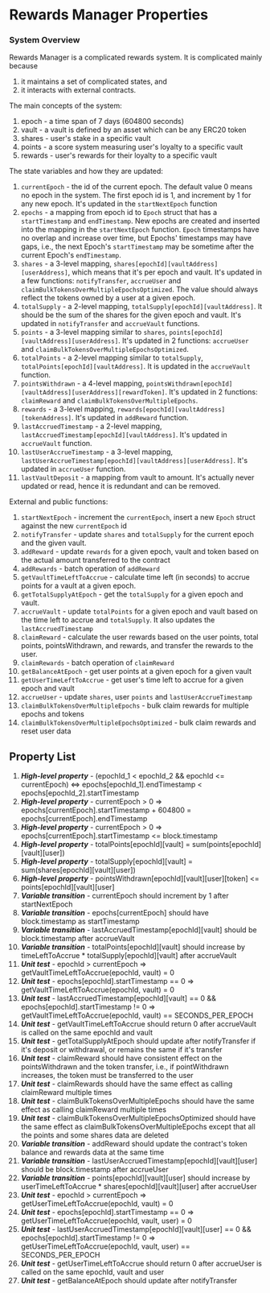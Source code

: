 # Rewards Manager Properties

### System Overview

Rewards Manager is a complicated rewards system. It is complicated mainly because 
1. it maintains a set of complicated states, and 
2. it interacts with external contracts.

The main concepts of the system:
1. epoch - a time span of 7 days (604800 seconds)
2. vault - a vault is defined by an asset which can be any ERC20 token
3. shares - user's stake in a specific vault
4. points - a score system measuring user's loyalty to a specific vault
5. rewards - user's rewards for their loyalty to a specific vault

The state variables and how they are updated:
1. `currentEpoch` - the id of the current epoch. The default value 0 means no epoch in the system. The first epoch id is 1, and increment by 1 for any new epoch. It's updated in the `startNextEpoch` function
2. `epochs` - a mapping from epoch id to `Epoch` struct that has a `startTimestamp` and `endTimestamp`. New epochs are created and inserted into the mapping in the `startNextEpoch` function. `Epoch` timestamps have no overlap and increase over time, but Epochs' timestamps may have gaps, i.e., the next Epoch's `startTimestamp` may be sometime after the current Epoch's `endTimestamp`.
3. `shares` - a 3-level mapping, `shares[epochId][vaultAddress][userAddress]`, which means that it's per epoch and vault. It's updated in a few functions: `notifyTransfer`, `accrueUser` and `claimBulkTokensOverMultipleEpochsOptimized`. The value should always reflect the tokens owned by a user at a given epoch.
4. `totalSupply` - a 2-level mapping, `totalSupply[epochId][vaultAddress]`. It should be the sum of the shares for the given epoch and vault. It's updated in `notifyTransfer` and `accrueVault` functions.
5. `points` - a 3-level mapping similar to `shares`, `points[epochId][vaultAddress][userAddress]`. It's updated in 2 functions: `accrueUser` and `claimBulkTokensOverMultipleEpochsOptimized`. 
6. `totalPoints` - a 2-level mapping similar to `totalSupply`, `totalPoints[epochId][vaultAddress]`. It is updated in the `accrueVault` function.
7. `pointsWithdrawn` - a 4-level mapping, `pointsWithdrawn[epochId][vaultAddress][userAddress][rewardToken]`. It's updated in 2 functions: `claimReward` and `claimBulkTokensOverMultipleEpochs`.
8. `rewards` - a 3-level mapping, `rewards[epochId][vaultAddress][tokenAddress]`. It's updated in `addReward` function.
9. `lastAccruedTimestamp` - a 2-level mapping, `lastAccruedTimestamp[epochId][vaultAddress]`. It's updated in `accrueVault` function.
10. `lastUserAccrueTimestamp` - a 3-level mapping, `lastUserAccrueTimestamp[epochId][vaultAddress][userAddress]`. It's updated in `accrueUser` function.
11. `lastVaultDeposit` - a mapping from vault to amount. It's actually never updated or read, hence it is redundant and can be removed.

External and public functions:
1. `startNextEpoch` - increment the `currentEpoch`, insert a new `Epoch` struct against the new `currentEpoch` id
2. `notifyTransfer` - update `shares` and `totalSupply` for the current epoch and the given vault.
3. `addReward` - update `rewards` for a given epoch, vault and token based on the actual amount transferred to the contract
4. `addRewards` - batch operation of `addReward`
5. `getVaultTimeLeftToAccrue` - calculate time left (in seconds) to accrue points for a vault at a given epoch.
6. `getTotalSupplyAtEpoch` - get the `totalSupply` for a given epoch and vault.
7. `accrueVault` - update `totalPoints` for a given epoch and vault based on the time left to accrue and `totalSupply`. It also updates the `lastAccruedTimestamp`
8. `claimReward` - calculate the user rewards based on the user points, total points, pointsWithdrawn, and rewards, and transfer the rewards to the user. 
9. `claimRewards` - batch operation of `claimReward`
10. `getBalanceAtEpoch` - get user points at a given epoch for a given vault
11. `getUserTimeLeftToAccrue` - get user's time left to accrue for a given epoch and vault
12. `accrueUser` - update `shares`, user `points` and `lastUserAccrueTimestamp`
13. `claimBulkTokensOverMultipleEpochs` - bulk claim rewards for multiple epochs and tokens
14. `claimBulkTokensOverMultipleEpochsOptimized` - bulk claim rewards and reset user data

## Property List
1. ***High-level property*** - (epochId_1 < epochId_2 && epochId <= currentEpoch) <=> epochs[epochId_1].endTimestamp < epochs[epochId_2].startTimestamp
2. ***High-level property*** - currentEpoch > 0 => epochs[currentEpoch].startTimestamp + 604800 = epochs[currentEpoch].endTimestamp
3. ***High-level property*** - currentEpoch > 0 => epochs[currentEpoch].startTimestamp <= block.timestamp
4. ***High-level property*** - totalPoints[epochId][vault] = sum(points[epochId][vault][user])
5. ***High-level property*** - totalSupply[epochId][vault] = sum(shares[epochId][vault][user])
6. ***High-level property*** - pointsWithdrawn[epochId][vault][user][token] <= points[epochId][vault][user]
7. ***Variable transition*** - currentEpoch should increment by 1 after startNextEpoch
8. ***Variable transition*** - epochs[currentEpoch] should have block.timestamp as startTimestamp
9. ***Variable transition*** - lastAccruedTimestamp[epochId][vault] should be block.timestamp after accrueVault
10. ***Variable transition*** - totalPoints[epochId][vault] should increase by timeLeftToAccrue * totalSupply[epochId][vault] after accrueVault
11. ***Unit test*** - epochId > currentEpoch => getVaultTimeLeftToAccrue(epochId, vault) = 0
12. ***Unit test*** - epochs[epochId].startTimestamp == 0 => getVaultTimeLeftToAccrue(epochId, vault) = 0
13. ***Unit test*** - lastAccruedTimestamp[epochId][vault] == 0 && epochs[epochId].startTimestamp != 0 => getVaultTimeLeftToAccrue(epochId, vault) ==  SECONDS_PER_EPOCH
14. ***Unit test*** - getVaultTimeLeftToAccrue should return 0 after accrueVault is called on the same epochId and vault
15. ***Unit test*** - getTotalSupplyAtEpoch should update after notifyTransfer if it's deposit or withdrawal, or remains the same if it's transfer
16. ***Unit test*** - claimReward should have consistent effect on the pointsWithdrawn and the token transfer, i.e., if pointWithdrawn increases, the token must be transferred to the user
17. ***Unit test*** - claimRewards should have the same effect as calling claimReward multiple times
18. ***Unit test*** - claimBulkTokensOverMultipleEpochs should have the same effect as calling claimReward multiple times
19. ***Unit test*** - claimBulkTokensOverMultipleEpochsOptimized should have the same effect as claimBulkTokensOverMultipleEpochs except that all the points and some shares data are deleted
20. ***Variable transition*** - addReward should update the contract's token balance and rewards data at the same time
21. ***Variable transition*** - lastUserAccruedTimestamp[epochId][vault][user] should be block.timestamp after accrueUser
22. ***Variable transition*** - points[epochId][vault][user] should increase by userTimeLeftToAccrue * shares[epochId][vault][user] after accrueUser
23. ***Unit test*** - epochId > currentEpoch => getUserTimeLeftToAccrue(epochId, vault) = 0
24. ***Unit test*** - epochs[epochId].startTimestamp == 0 => getUserTimeLeftToAccrue(epochId, vault, user) = 0
25. ***Unit test*** - lastUserAccruedTimestamp[epochId][vault][user] == 0 && epochs[epochId].startTimestamp != 0 => getUserTimeLeftToAccrue(epochId, vault, user) ==  SECONDS_PER_EPOCH
26. ***Unit test*** - getUserTimeLeftToAccrue should return 0 after accrueUser is called on the same epochId, vault and user
27. ***Unit test*** - getBalanceAtEpoch should update after notifyTransfer


